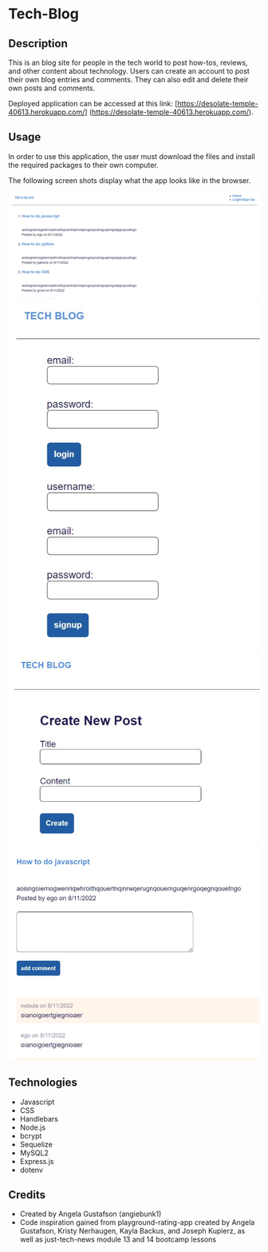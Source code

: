 # Tech-Blog

## Description

This is an blog site for people in the tech world to post how-tos, reviews, and other content about technology. Users can create an account to post their own blog entries and comments. They can also edit and delete their own posts and comments.

Deployed application can be accessed at this link: [https://desolate-temple-40613.herokuapp.com/] (https://desolate-temple-40613.herokuapp.com/).

## Usage

In order to use this application, the user must download the files and install the required packages to their own computer.

The following screen shots display what the app looks like in the browser.

![screenshot1](/public/Screenshot1.jpg)
![screenshot2](/public/Screenshot2.jpg)
![screenshot3](/public/Screenshot3.jpg)
![screenshot4](/public/Screenshot4.jpg)

## Technologies

- Javascript
- CSS
- Handlebars
- Node.js
- bcrypt
- Sequelize
- MySQL2
- Express.js
- dotenv

## Credits

- Created by Angela Gustafson (angiebunk1)
- Code inspiration gained from playground-rating-app created by Angela Gustafson, Kristy Nerhaugen, Kayla Backus, and Joseph Kupierz, as well as just-tech-news module 13 and 14 bootcamp lessons
